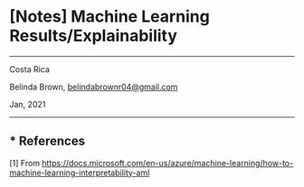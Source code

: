 # [Notes] Machine Learning Results/Explainability
----------

Costa Rica

Belinda Brown, belindabrownr04@gmail.com

Jan, 2021

----------

## * References 
[1] From  https://docs.microsoft.com/en-us/azure/machine-learning/how-to-machine-learning-interpretability-aml <br/>
